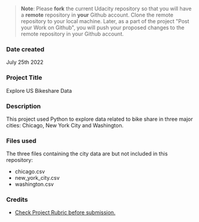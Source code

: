 >**Note**: Please **fork** the current Udacity repository so that you will have a **remote** repository in **your** Github account. Clone the remote repository to your local machine. Later, as a part of the project "Post your Work on Github", you will push your proposed changes to the remote repository in your Github account.

### Date created
July 25th 2022

### Project Title
Explore US Bikeshare Data

### Description
This project used Python to explore data related to bike share in three major cities: Chicago, New York City and Washington.

### Files used
The three files containing the city data are but not included in this repository:
 * chicago.csv
 * new_york_city.csv
 * washington.csv

### Credits
* [Check Project Rubric before submission.](https://review.udacity.com/#!/rubrics/1379/view)
